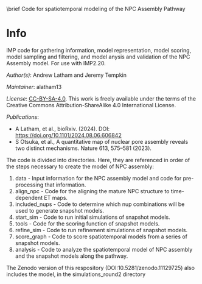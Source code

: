 \brief Code for spatiotemporal modeling of the NPC Assembly Pathway

# Info
IMP code for gathering information, model representation, model scoring, model sampling and filtering, and model anysis and validation of the NPC Assembly model. For use with IMP2.20.

_Author(s)_: Andrew Latham and Jeremy Tempkin

_Maintainer_: alatham13

_License_: [CC-BY-SA-4.0](https://creativecommons.org/licenses/by-sa/4.0/legalcode).
This work is freely available under the terms of the Creative Commons
Attribution-ShareAlike 4.0 International License.

_Publications_:
- A Latham, et al., bioRxiv. (2024). DOI: https://doi.org/10.1101/2024.08.06.606842
- S Otsuka, et al., A quantitative map of nuclear pore assembly reveals two distinct mechanisms. Nature 613, 575–581 (2023).

The code is divided into directories. Here, they are referenced in order of the steps necessary to create the model of NPC assembly:
1. data - Input information for the NPC assembly model and code for pre-processing that information.
2. align_npc - Code for the aligning the mature NPC structure to time-dependent ET maps.
3. included_nups - Code to determine which nup combinations will be used to generate snapshot models.
4. start_sim - Code to run initial simulations of snapshot models.
5. tools - Code for the scoring function of snapshot models.
6. refine_sim - Code to run refinement simulations of snapshot models.
7. score_graph - Code to score spatiotemporal models from a series of snapshot models.
8. analysis - Code to analyze the spatiotemporal model of NPC assembly and the snapshot models along the pathway.

The Zenodo version of this respository (DOI:10.5281/zenodo.11129725) also includes the model, in the simulations_round2 directory
